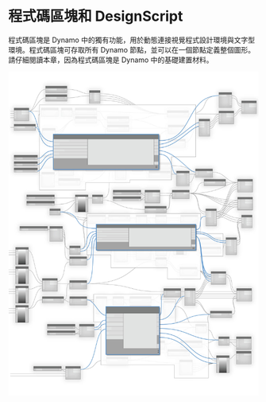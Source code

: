 # 程式碼區塊和 DesignScript

程式碼區塊是 Dynamo 中的獨有功能，用於動態連接視覺程式設計環境與文字型環境。程式碼區塊可存取所有 Dynamo 節點，並可以在一個節點定義整個圖形。請仔細閱讀本章，因為程式碼區塊是 Dynamo 中的基礎建置材料。

![](../images/8-1/CodeBlocks-01.jpg)

